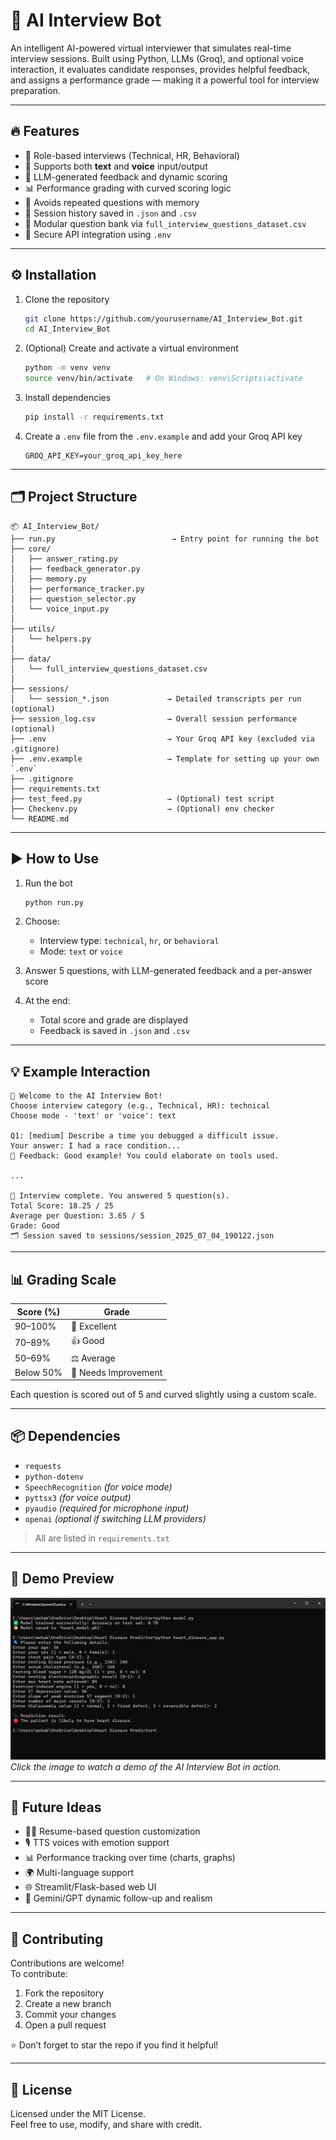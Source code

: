 # 🤖 AI Interview Bot

An intelligent AI-powered virtual interviewer that simulates real-time interview sessions. Built using Python, LLMs (Groq), and optional voice interaction, it evaluates candidate responses, provides helpful feedback, and assigns a performance grade — making it a powerful tool for interview preparation.

---

## 🔥 Features

- 🎯 Role-based interviews (Technical, HR, Behavioral)
- 🎤 Supports both **text** and **voice** input/output
- 💬 LLM-generated feedback and dynamic scoring
- 📊 Performance grading with curved scoring logic
- 🧠 Avoids repeated questions with memory
- 📁 Session history saved in `.json` and `.csv`
- 🧩 Modular question bank via `full_interview_questions_dataset.csv`
- 🔐 Secure API integration using `.env`

---

## ⚙️ Installation

1. Clone the repository  
   ```bash
   git clone https://github.com/yourusername/AI_Interview_Bot.git
   cd AI_Interview_Bot
   ```

2. (Optional) Create and activate a virtual environment  
   ```bash
   python -m venv venv
   source venv/bin/activate   # On Windows: venv\Scripts\activate
   ```

3. Install dependencies  
   ```bash
   pip install -r requirements.txt
   ```

4. Create a `.env` file from the `.env.example` and add your Groq API key  
   ```env
   GROQ_API_KEY=your_groq_api_key_here
   ```

---

## 🗂 Project Structure

```
📦 AI_Interview_Bot/
├── run.py                          → Entry point for running the bot
├── core/
│   ├── answer_rating.py
│   ├── feedback_generator.py
│   ├── memory.py
│   ├── performance_tracker.py
│   ├── question_selector.py
│   └── voice_input.py
│
├── utils/
│   └── helpers.py
│
├── data/
│   └── full_interview_questions_dataset.csv
│
├── sessions/
│   └── session_*.json             → Detailed transcripts per run (optional)
├── session_log.csv                → Overall session performance (optional)
├── .env                           → Your Groq API key (excluded via .gitignore)
├── .env.example                   → Template for setting up your own `.env`
├── .gitignore
├── requirements.txt
├── test_feed.py                   → (Optional) test script
├── Checkenv.py                    → (Optional) env checker
└── README.md
```

---

## ▶️ How to Use

1. Run the bot  
   ```bash
   python run.py
   ```

2. Choose:
   - Interview type: `technical`, `hr`, or `behavioral`
   - Mode: `text` or `voice`

3. Answer 5 questions, with LLM-generated feedback and a per-answer score

4. At the end:
   - Total score and grade are displayed
   - Feedback is saved in `.json` and `.csv`

---

## 💡 Example Interaction

```text
🧠 Welcome to the AI Interview Bot!
Choose interview category (e.g., Technical, HR): technical
Choose mode - 'text' or 'voice': text

Q1: [medium] Describe a time you debugged a difficult issue.
Your answer: I had a race condition...
💬 Feedback: Good example! You could elaborate on tools used.

...

🎉 Interview complete. You answered 5 question(s).
Total Score: 18.25 / 25
Average per Question: 3.65 / 5
Grade: Good
🗂️ Session saved to sessions/session_2025_07_04_190122.json
```

---

## 📊 Grading Scale

| Score (%) | Grade               |
|-----------|---------------------|
| 90–100%   | 🌟 Excellent         |
| 70–89%    | 👍 Good              |
| 50–69%    | ⚖️ Average           |
| Below 50% | 🚧 Needs Improvement |

Each question is scored out of 5 and curved slightly using a custom scale.

---

## 📦 Dependencies

- `requests`  
- `python-dotenv`  
- `SpeechRecognition` *(for voice mode)*  
- `pyttsx3` *(for voice output)*  
- `pyaudio` *(required for microphone input)*  
- `openai` *(optional if switching LLM providers)*

> All are listed in `requirements.txt`

---

## 🎥 Demo Preview

[![Watch the video](https://github.com/mohakamitpatel/heart-disease-predictor/blob/main/assets/Screenshot%202025-06-18%20190147.png)](https://www.youtube.com/watch?v=n2kXr99IVzU)  
*Click the image to watch a demo of the AI Interview Bot in action.*

---

## 🚀 Future Ideas

- 🧑‍💻 Resume-based question customization  
- 🎙️ TTS voices with emotion support  
- 📊 Performance tracking over time (charts, graphs)
- 🌍 Multi-language support  
- 🌐 Streamlit/Flask-based web UI  
- 🤖 Gemini/GPT dynamic follow-up and realism

---

## 🤝 Contributing

Contributions are welcome!  
To contribute:

1. Fork the repository  
2. Create a new branch  
3. Commit your changes  
4. Open a pull request  

⭐ Don’t forget to star the repo if you find it helpful!

---

## 📝 License

Licensed under the MIT License.  
Feel free to use, modify, and share with credit.
